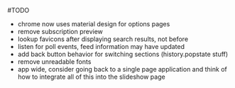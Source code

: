 #TODO

* chrome now uses material design for options pages
* remove subscription preview
* lookup favicons after displaying search results, not before
* listen for poll events, feed information may have updated
* add back button behavior for switching sections (history.popstate stuff)
* remove unreadable fonts
* app wide, consider going back to a single page application and think of how
to integrate all of this into the slideshow page
